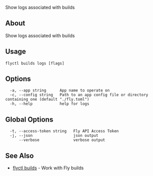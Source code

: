 <p class="font-medium tracking-tight text-gray-400 text-lg -mt-4 mb-9 pb-5 border-b">
  Show logs associated with builds
</p>

## About

Show logs associated with builds

## Usage

~~~
flyctl builds logs [flags]
~~~

## Options

~~~
  -a, --app string      App name to operate on
  -c, --config string   Path to an app config file or directory containing one (default "./fly.toml")
  -h, --help            help for logs
~~~

## Global Options

~~~
  -t, --access-token string   Fly API Access Token
  -j, --json                  json output
      --verbose               verbose output
~~~

## See Also

* [flyctl builds](/docs/flyctl/builds/)	 - Work with Fly builds

